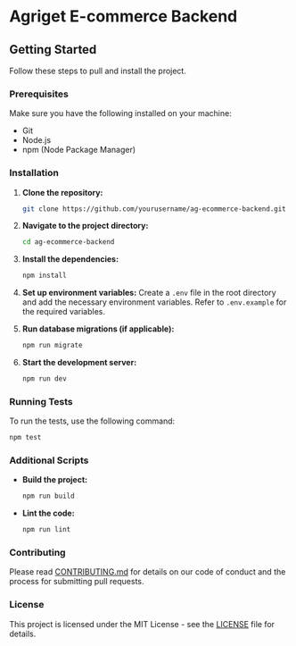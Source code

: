 
# Agriget E-commerce Backend

## Getting Started

Follow these steps to pull and install the project.

### Prerequisites

Make sure you have the following installed on your machine:
- Git
- Node.js
- npm (Node Package Manager)

### Installation

1. **Clone the repository:**
    ```sh
    git clone https://github.com/yourusername/ag-ecommerce-backend.git
    ```

2. **Navigate to the project directory:**
    ```sh
    cd ag-ecommerce-backend
    ```

3. **Install the dependencies:**
    ```sh
    npm install
    ```

4. **Set up environment variables:**
    Create a `.env` file in the root directory and add the necessary environment variables. Refer to `.env.example` for the required variables.

5. **Run database migrations (if applicable):**
    ```sh
    npm run migrate
    ```

6. **Start the development server:**
    ```sh
    npm run dev
    ```

### Running Tests

To run the tests, use the following command:
```sh
npm test
```

### Additional Scripts

- **Build the project:**
    ```sh
    npm run build
    ```

- **Lint the code:**
    ```sh
    npm run lint
    ```

### Contributing

Please read [CONTRIBUTING.md](CONTRIBUTING.md) for details on our code of conduct and the process for submitting pull requests.

### License

This project is licensed under the MIT License - see the [LICENSE](LICENSE) file for details.
